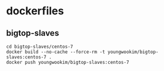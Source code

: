 # dockerfiles

## bigtop-slaves
```
cd bigtop-slaves/centos-7
docker build --no-cache --force-rm -t youngwookim/bigtop-slaves:centos-7 .
docker push youngwookim/bigtop-slaves:centos-7
```

